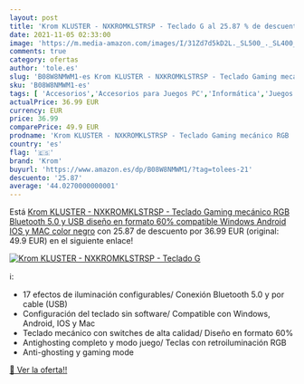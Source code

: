 ```yaml
---
layout: post
title: 'Krom KLUSTER - NXKROMKLSTRSP - Teclado G al 25.87 % de descuento'
date: 2021-11-05 02:33:00
image: 'https://m.media-amazon.com/images/I/31Zd7d5kD2L._SL500_._SL400_.jpg'
comments: true
category: ofertas
author: 'tole.es'
slug: 'B08W8NMWM1-es Krom KLUSTER - NXKROMKLSTRSP - Teclado Gaming mecánico RGB...'
sku: 'B08W8NMWM1-es'
tags: [ 'Accesorios','Accesorios para Juegos PC','Informática','Juegos y Accesorios para PC','Teclados','Teclados, ratones y periféricos de entrada','Videojuegos','android','krom', ]
actualPrice: 36.99 EUR
currency: EUR
price: 36.99
comparePrice: 49.9 EUR
prodname: 'Krom KLUSTER - NXKROMKLSTRSP - Teclado Gaming mecánico RGB  Bluetooth 5.0 y USB  diseño en formato 60%  compatible Windows  Android  IOS y MAC  color negro'
country: 'es'
flag: '🇪🇸'
brand: 'Krom'
buyurl: 'https://www.amazon.es/dp/B08W8NMWM1/?tag=tolees-21'
descuento: '25.87'
average: '44.0270000000001'
---
```


Está [Krom KLUSTER - NXKROMKLSTRSP - Teclado Gaming mecánico RGB  Bluetooth 5.0 y USB  diseño en formato 60%  compatible Windows  Android  IOS y MAC  color negro](https://www.amazon.es/dp/B08W8NMWM1/?tag=tolees-21) con 25.87 de descuento por 36.99 EUR (original: 49.9 EUR) en el siguiente enlace!

[![Krom KLUSTER - NXKROMKLSTRSP - Teclado G](https://m.media-amazon.com/images/I/31Zd7d5kD2L._SL500_._SL400_.jpg)](https://www.amazon.es/dp/B08W8NMWM1/?tag=tolees-21)

ℹ️:

- 17 efectos de iluminación configurables/ Conexión Bluetooth 5.0 y por cable (USB)
- Configuración del teclado sin software/ Compatible con Windows, Android, IOS y Mac
- Teclado mecánico con switches de alta calidad/ Diseño en formato 60%
- Antighosting completo y modo juego/ Teclas con retroiluminación RGB
- Anti-ghosting y gaming mode

[🛒 Ver la oferta!!](https://www.amazon.es/dp/B08W8NMWM1/?tag=tolees-21)
